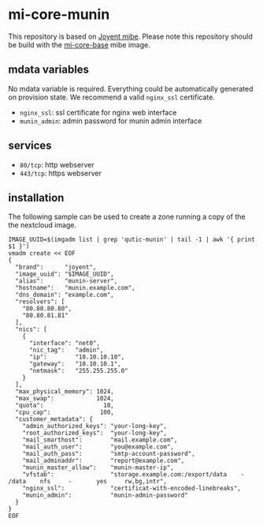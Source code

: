 # mi-core-munin

This repository is based on [Joyent mibe](https://github.com/joyent/mibe). Please note this repository should be build with the [mi-core-base](https://github.com/skylime/mi-core-base) mibe image.

## mdata variables

No mdata variable is required. Everything could be automatically generated on
provision state. We recommend a valid `nginx_ssl` certificate.

- `nginx_ssl`: ssl certificate for nginx web interface
- `munin_admin`: admin password for munin admin interface

## services

- `80/tcp`: http webserver
- `443/tcp`: https webserver

## installation

The following sample can be used to create a zone running a copy of the the nextcloud image.

```
IMAGE_UUID=$(imgadm list | grep 'qutic-munin' | tail -1 | awk '{ print $1 }')
vmadm create << EOF
{
  "brand":      "joyent",
  "image_uuid": "$IMAGE_UUID",
  "alias":      "munin-server",
  "hostname":   "munin.example.com",
  "dns_domain": "example.com",
  "resolvers": [
    "80.80.80.80",
    "80.80.81.81"
  ],
  "nics": [
    {
      "interface": "net0",
      "nic_tag":   "admin",
      "ip":        "10.10.10.10",
      "gateway":   "10.10.10.1",
      "netmask":   "255.255.255.0"
    }
  ],
  "max_physical_memory": 1024,
  "max_swap":            1024,
  "quota":                 10,
  "cpu_cap":              100,
  "customer_metadata": {
    "admin_authorized_keys": "your-long-key",
    "root_authorized_keys":  "your-long-key",
    "mail_smarthost":        "mail.example.com",
    "mail_auth_user":        "you@example.com",
    "mail_auth_pass":        "smtp-account-password",
    "mail_adminaddr":        "report@example.com",
    "munin_master_allow":    "munin-master-ip",
    "vfstab":                "storage.example.com:/export/data    -       /data    nfs     -       yes     rw,bg,intr",
    "nginx_ssl":             "certificat-with-encoded-linebreaks",
    "munin_admin":           "munin-admin-password"
  }
}
EOF
```
